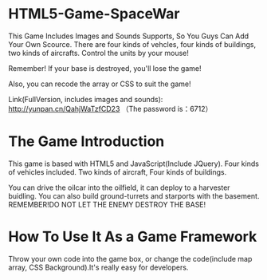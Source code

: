 HTML5-Game-SpaceWar
===================

This Game Includes Images and Sounds Supports, So You Guys Can Add Your Own Scource. 
There are four kinds of vehcles, four kinds of buildings, two kinds of aircrafts.
Control the units by your mouse!

Remember! If your base is destroyed, you'll lose the game!

Also, you can recode the array or CSS to suit the game!

Link(FullVersion, includes images and sounds): http://yunpan.cn/QahjWaTzfCD23 （The password is：6712）


The Game Introduction
=====================

This game is based with HTML5 and JavaScript(Include JQuery).
Four kinds of vehicles included.
Two kinds of aircraft, Four kinds of buildings.

You can drive the oilcar into the oilfield, it can deploy to a harvester buidling.
You can also build ground-turrets and starports with the basement.
REMEMBER!DO NOT LET THE ENEMY DESTROY THE BASE!



How To Use It As a Game Framework
=================================

Throw your own code into the game box, or change the code(include map array, CSS Background).It's really easy for developers.
